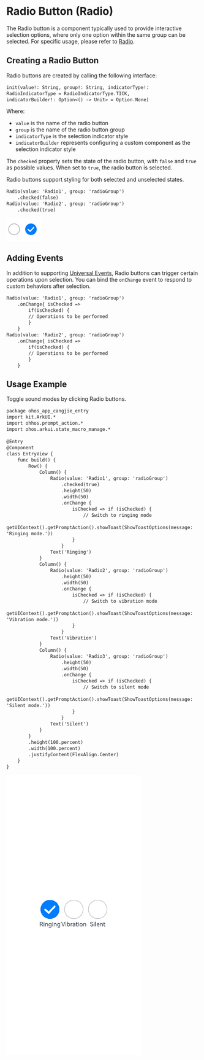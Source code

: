 # Radio Button (Radio)

The Radio button is a component typically used to provide interactive selection options, where only one option within the same group can be selected. For specific usage, please refer to [Radio](../../../API_Reference/source_en/arkui-cj/cj-button-picker-radio.md).

## Creating a Radio Button

Radio buttons are created by calling the following interface:

```cangjie
init(value!: String, group!: String, indicatorType!: RadioIndicatorType = RadioIndicatorType.TICK,
indicatorBuilder!: Option<() -> Unit> = Option.None)
```

Where:
- `value` is the name of the radio button
- `group` is the name of the radio button group
- `indicatorType` is the selection indicator style
- `indicatorBuilder` represents configuring a custom component as the selection indicator style

The `checked` property sets the state of the radio button, with `false` and `true` as possible values. When set to `true`, the radio button is selected.

Radio buttons support styling for both selected and unselected states.

```cangjie
Radio(value: 'Radio1', group: 'radioGroup')
    .checked(false)
Radio(value: 'Radio2', group: 'radioGroup')
    .checked(true)
```

![Radio](figures/Radio.png)

## Adding Events

In addition to supporting [Universal Events](../../../API_Reference/source_en/arkui-cj/cj-universal-event-click.md), Radio buttons can trigger certain operations upon selection. You can bind the `onChange` event to respond to custom behaviors after selection.

```cangjie
Radio(value: 'Radio1', group: 'radioGroup')
    .onChange{ isChecked =>
        if(isChecked) {
        // Operations to be performed
        }
    }
Radio(value: 'Radio2', group: 'radioGroup')
    .onChange{ isChecked =>
        if(isChecked) {
        // Operations to be performed
        }
    }
```

## Usage Example

Toggle sound modes by clicking Radio buttons.

 <!-- run -->

```cangjie
package ohos_app_cangjie_entry
import kit.ArkUI.*
import ohhos.prompt_action.*
import ohos.arkui.state_macro_manage.*

@Entry
@Component
class EntryView {
    func build() {
        Row() {
            Column() {
                Radio(value: 'Radio1', group: 'radioGroup')
                    .checked(true)
                    .height(50)
                    .width(50)
                    .onChange {
                        isChecked => if (isChecked) {
                            // Switch to ringing mode
                            getUIContext().getPromptAction().showToast(ShowToastOptions(message: 'Ringing mode.'))
                        }
                    }
                Text('Ringing')
            }
            Column() {
                Radio(value: 'Radio2', group: 'radioGroup')
                    .height(50)
                    .width(50)
                    .onChange {
                        isChecked => if (isChecked) {
                            // Switch to vibration mode
                            getUIContext().getPromptAction().showToast(ShowToastOptions(message: 'Vibration mode.'))
                        }
                    }
                Text('Vibration')
            }
            Column() {
                Radio(value: 'Radio3', group: 'radioGroup')
                    .height(50)
                    .width(50)
                    .onChange {
                        isChecked => if (isChecked) {
                            // Switch to silent mode
                            getUIContext().getPromptAction().showToast(ShowToastOptions(message: 'Silent mode.'))
                        }
                    }
                Text('Silent')
            }
        }
        .height(100.percent)
        .width(100.percent)
        .justifyContent(FlexAlign.Center)
    }
}
```

![Radio1](figures/Radio1.gif)